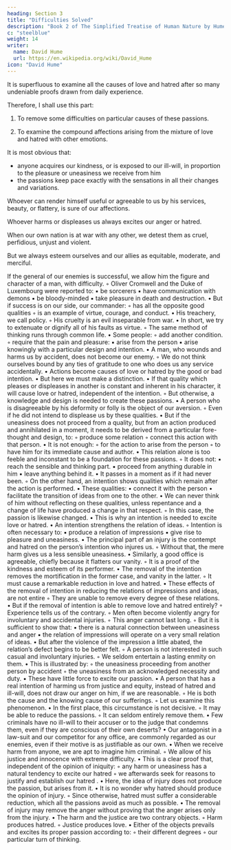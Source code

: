 ```yaml
---
heading: Section 3
title: "Difficulties Solved"
description: "Book 2 of The Simplified Treatise of Human Nature by Hume"
c: "steelblue"
weight: 14
writer:
  name: David Hume
  url: https://en.wikipedia.org/wiki/David_Hume
icon: "David Hume"
---
```




It is superfluous to examine all the causes of love and hatred after so many undeniable proofs drawn from daily experience.

Therefore, I shall use this part:

1. To remove some difficulties on particular causes of these passions.

2. To examine the compound affections arising from the mixture of love and hatred with other emotions.

It is most obvious that:
- anyone acquires our kindness, or is exposed to our ill-will, in proportion to the pleasure or uneasiness we receive from him
- the passions keep pace exactly with the sensations in all their changes and variations.

Whoever can render himself useful or agreeable to us by his services, beauty, or flattery, is sure of our affections.

Whoever harms or displeases us always excites our anger or hatred.

When our own nation is at war with any other, we detest them as cruel, perfidious, unjust and violent.

But we always esteem ourselves and our allies as equitable, moderate, and merciful.

If the general of our enemies is successful, we allow him the figure and character of a man, with difficulty.
        ◦ Oliver Cromwell and the Duke of Luxembourg were reported to:
            ▪ be sorcerers
            ▪ have communication with demons
            ▪ be bloody-minded
            ▪ take pleasure in death and destruction.
    • But if success is on our side, our commander:
        ◦ has all the opposite good qualities
        ◦ is an example of virtue, courage, and conduct.
    • His treachery, we call policy.
        ◦ His cruelty is an evil inseparable from war.
    • In short, we try to extenuate or dignify all of his faults as virtue.
        ◦ The same method of thinking runs through common life.
    • Some people:
        ◦ add another condition.
        ◦ require that the pain and pleasure:
            ▪ arise from the person
            ▪ arise knowingly with a particular design and intention.
    • A man, who wounds and harms us by accident, does not become our enemy.
        ◦ We do not think ourselves bound by any ties of gratitude to one who does us any service accidentally.
    • Actions become causes of love or hatred by the good or bad intention.
    • But here we must make a distinction.
    • If that quality which pleases or displeases in another is constant and inherent in his character, it will cause love or hatred, independent of the intention.
        ◦ But otherwise, a knowledge and design is needed to create these passions.
    • A person who is disagreeable by his deformity or folly is the object of our aversion.
        ◦ Even if he did not intend to displease us by these qualities.
    • But if the uneasiness does not proceed from a quality, but from an action produced and annihilated in a moment, it needs to be derived from a particular fore-thought and design, to:
        ◦ produce some relation
        ◦ connect this action with that person.
    • It is not enough:
        ◦ for the action to arise from the person
        ◦ to have him for its immediate cause and author.
    • This relation alone is too feeble and inconstant to be a foundation for these passions.
        ◦ It does not:
            ▪ reach the sensible and thinking part.
            ▪ proceed from anything durable in him
            ▪ leave anything behind it.
    • It passes in a moment as if it had never been.
        ◦ On the other hand, an intention shows qualities which remain after the action is performed.
            ▪ These qualities:
                • connect it with the person
                • facilitate the transition of ideas from one to the other.
    • We can never think of him without reflecting on these qualities, unless repentance and a change of life have produced a change in that respect.
        ◦ In this case, the passion is likewise changed.
    • This is why an intention is needed to excite love or hatred.
    • An intention strengthens the relation of ideas.
        ◦ Intention is often necessary to:
            ▪ produce a relation of impressions
            ▪ give rise to pleasure and uneasiness.
    • The principal part of an injury is the contempt and hatred on the person’s intention who injures us.
        ◦ Without that, the mere harm gives us a less sensible uneasiness.
    • Similarly, a good office is agreeable, chiefly because it flatters our vanity.
        ◦ It is a proof of the kindness and esteem of its performer.
    • The removal of the intention removes the mortification in the former case, and vanity in the latter.
        ◦ It must cause a remarkable reduction in love and hatred.
    • These effects of the removal of intention in reducing the relations of impressions and ideas, are not entire
        ◦ They are unable to remove every degree of these relations.
    • But if the removal of intention is able to remove love and hatred entirely?
        ◦ Experience tells us of the contrary.
        ◦ Men often become violently angry for involuntary and accidental injuries.
        ◦ This anger cannot last long.
        ◦ But it is sufficient to show that:
            ▪ there is a natural connection between uneasiness and anger
            ▪ the relation of impressions will operate on a very small relation of ideas.
    • But after the violence of the impression a little abated, the relation’s defect begins to be better felt.
        ◦ A person is not interested in such casual and involuntary injuries.
        ◦ We seldom entertain a lasting enmity on them.
    • This is illustrated by:
        ◦ the uneasiness proceeding from another person by accident
        ◦ the uneasiness from an acknowledged necessity and duty.
            ▪ These have little force to excite our passion.
    • A person that has a real intention of harming us from justice and equity, instead of hatred and ill-will, does not draw our anger on him, if we are reasonable.
        ◦ He is both the cause and the knowing cause of our sufferings.
        ◦ Let us examine this phenomenon.
    • In the first place, this circumstance is not decisive.
        ◦ It may be able to reduce the passions.
        ◦ It can seldom entirely remove them.
    • Few criminals have no ill-will to their accuser or to the judge that condemns them, even if they are conscious of their own deserts?
    • Our antagonist in a law-suit and our competitor for any office, are commonly regarded as our enemies, even if their motive is as justifiable as our own.
    • When we receive harm from anyone, we are apt to imagine him criminal.
        ◦ We allow of his justice and innocence with extreme difficulty.
    • This is a clear proof that, independent of the opinion of iniquity:
        ◦ any harm or uneasiness has a natural tendency to excite our hatred
        ◦ we afterwards seek for reasons to justify and establish our hatred .
    • Here, the idea of injury does not produce the passion, but arises from it.
    • It is no wonder why hatred should produce the opinion of injury.
        ◦ Since otherwise, hatred must suffer a considerable reduction, which all the passions avoid as much as possible.
    • The removal of injury may remove the anger without proving that the anger arises only from the injury.
    • The harm and the justice are two contrary objects.
        ◦ Harm produces hatred.
        ◦ Justice produces love.
    • Either of the objects prevails and excites its proper passion according to:
        ◦ their different degrees
        ◦ our particular turn of thinking.

